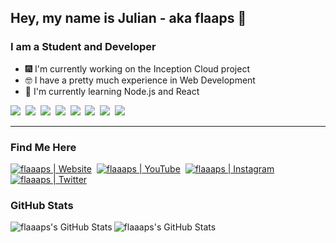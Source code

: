 ## Hey, my name is Julian - aka flaaps 👋
### I am a Student and Developer
- 🎆 I'm currently working on the Inception Cloud project
- 🤓 I have a pretty much experience in Web Development
- 🌱 I'm currently learning Node.js and React

<p align="start">
  <img src="https://img.shields.io/badge/html5%20-%23E34F26.svg?&style=for-the-badge&logo=html5&logoColor=white"/>&nbsp;
  <img src="https://img.shields.io/badge/css3%20-%231572B6.svg?&style=for-the-badge&logo=css3&logoColor=white"/>&nbsp;
  <img src="https://img.shields.io/badge/node.js%20-%2343853D.svg?&style=for-the-badge&logo=node.js&logoColor=white"/>&nbsp;
  <img src="https://img.shields.io/badge/javascript%20-%23323330.svg?&style=for-the-badge&logo=javascript&logoColor=%23F7DF1E"/>&nbsp;
  <img src="https://img.shields.io/badge/express.js%20-%23404d59.svg?&style=for-the-badge"/>&nbsp;
  <img src="https://img.shields.io/badge/git%20-%23F05033.svg?&style=for-the-badge&logo=git&logoColor=white"/>&nbsp;
  <img src="https://img.shields.io/badge/github%20-%23121011.svg?&style=for-the-badge&logo=github&logoColor=white"/>&nbsp;
  <img src ="https://img.shields.io/badge/MongoDB-%234ea94b.svg?&style=for-the-badge&logo=mongodb&logoColor=white"/>
</p>

---
### Find Me Here

[<img alt="flaaaps | Website" src="https://img.shields.io/static/v1?label=Website&message=wening&color=a55eea&style=for-the-badge&logo=none" />][website]&nbsp;
[<img alt="flaaaps | YouTube" src="https://img.shields.io/badge/YouTube-FF0000?style=for-the-badge&logo=youtube&logoColor=white" />][youtube]&nbsp;
[<img alt="flaaaps | Instagram" src="https://img.shields.io/badge/Instagram-E4405F?style=for-the-badge&logo=instagram&logoColor=white" />][instagram]&nbsp;
[<img alt="flaaaps | Twitter" src="https://img.shields.io/badge/Twitter-1DA1F2?style=for-the-badge&logo=twitter&logoColor=white" />][twitter]&nbsp;

### GitHub Stats

<img align="left" alt="flaaaps's GitHub Stats" src="https://github-readme-stats.vercel.app/api?username=flaaaps&show_icons=true&hide_border=true&count_private=true&theme=ayu-mirage">
<img align="left" alt="flaaaps's GitHub Stats" src="https://github-readme-stats.vercel.app/api/top-langs/?username=flaaaps&hide_border=true&count_private=true&theme=ayu-mirage">

[website]: https://wening.me
[youtube]: https://www.youtube.com/channel/UCWF6V6hbXWRgSme8Ay4TsWQ
[twitter]: https://twitter.com/jvliix
[instagram]: https://www.instagram.com/flaaaps/
